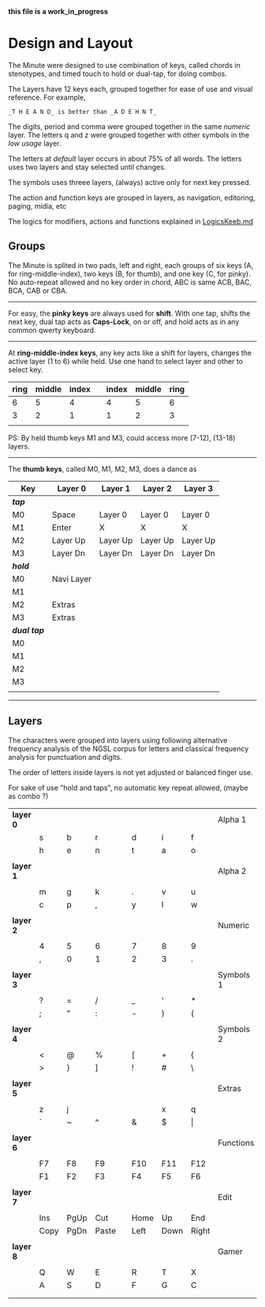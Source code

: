 __this file is a work_in_progress__
					
# Design and Layout

The Minute were designed to use combination of keys, called chords in stenotypes, and timed touch to hold or dual-tap, for doing combos.

The Layers have 12 keys each, grouped together for ease of use and visual reference. 
For example, 
	
 	_T H E A N D_ is better than _A D E H N T_

The digits, period and comma were grouped together in the same _numeric_ layer. The letters q and z were grouped together with other symbols in the _low usage_ layer.

The letters at _default_ layer occurs in about 75% of all words. The letters uses two layers and stay selected until changes.

The symbols uses threee layers, (always) active only for next key pressed. 

The action and function keys are grouped in layers, as navigation, editoring, paging, midia, etc

The logics for modifiers, actions and functions explained in [LogicsKeeb.md](https://github.com/agsb/minute/edit/main/docs/Logicskeebs.md)

## Groups

The Minute is splited in two pads, left and right, each groups of six keys (A, for ring-middle-index), two keys (B, for thumb), and one key (C, for pinky). No auto-repeat allowed and no key order in chord, ABC is same ACB, BAC, BCA, CAB or CBA.

---

For easy, the **pinky keys** are always used for **shift**. With one tap, shifts the next key, dual tap acts as **Caps-Lock**, on or off, and hold acts as in any common qwerty keyboard. 

---

At **ring-middle-index keys**, any key acts like a shift for layers, changes the active layer (1 to 6) while held. Use one hand to select layer and other to select key.

| ring | middle | index || index | middle | ring |
| --- | --- | --- | --- |  --- | --- | --- |
| 6 | 5 | 4 || 4 | 5 | 6 |
| 3 | 2 | 1 || 1 | 2 | 3 |
| | | | | | |

PS: By held thumb keys M1 and M3, could access more (7-12), (13-18) layers.

---

The **thumb keys**, called M0, M1, M2, M3, does a dance as

| Key | Layer 0 | Layer 1 | Layer 2 | Layer 3 |
| --- | --- | --- | --- | --- |
| _**tap**_ | | | | | 
| M0 | Space | Layer 0 | Layer 0 | Layer 0 |
| M1 | Enter | X | X | X |
| M2 | Layer Up | Layer Up | Layer Up | Layer Up |
| M3 | Layer Dn | Layer Dn | Layer Dn | Layer Dn |
| _**hold**_ | | | | |
| M0 | Navi Layer | | |
| M1 |  | | |
| M2 | Extras | | |
| M3 | Extras | | |
| _**dual tap**_ | | | | |
| M0 |  | | |
| M1 |  | | |
| M2 | | | |
| M3 | | | |
| | | | | 

---

## Layers

The characters were grouped into layers using following alternative frequency analysis of the NGSL corpus for letters and classical frequency analysis for punctuation and digits.

The order of letters inside layers is not yet adjusted or balanced finger use.

For sake of use "hold and taps", no automatic key repeat allowed, (maybe as combo ?)

| | | | | | | | | |
| --- | --- | --- | --- | --- | --- | --- | -- | --- |
| **layer 0** | | | | | | | | Alpha 1 |
|| s | b | r || d | i | f |
|| h | e | n || t | a | o |
| | | | | | | | |
| **layer 1** | | | | | | | | Alpha 2 |
| | | | | | | | |
|| m | g | k || . | v | u |
|| c | p | , || y | l | w |
| | | | | | | | |
| **layer 2** | | | | | | | | Numeric |
| | | | | | | | |
|| 4 | 5 | 6 || 7 | 8 | 9 |
|| , | 0 | 1 || 2 | 3 | . |
| | | | | | | | |
| **layer 3** | | | | | | | | Symbols 1 | 
| | | | | | | | |
|| ? | = | / || _ | ' | * |
|| ; | " | : || - | ) | ( |
| | | | | | | | |
| **layer 4** | | | | | | | | Symbols 2 |
| | | | | | | | |
|| < | @ | % || [ | + | { |
|| > | } | ] || ! | # | \ |
| | | | | | | | |
| **layer 5** | | | | | | | | Extras |
| | | | | | | | |
|| z | j |  ||  | x | q |
|| ` | ~ | ^ || & | $ | \| |
| | | | | | | | |
| **layer 6** | | | | | | | | Functions |
| | | | | | | | |
|| F7 | F8 | F9 || F10 | F11 | F12 |
|| F1 | F2 | F3 || F4 | F5 | F6 |
| | | | | | | | |
| **layer 7** | | | | | | | | Edit |
| | | | | | | | |
|| Ins | PgUp | Cut || Home | Up | End |
|| Copy | PgDn | Paste || Left | Down | Right |
| | | | | | | | |
| **layer 8** | | | | | | | | Gamer |
| | | | | | | | |
|| Q | W | E || R | T | X |
|| A | S | D || F | G | C |
| | | | | | | | |
|| | | | | | || | | | | | |

